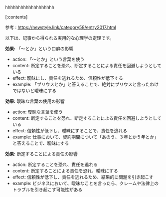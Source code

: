 

hhhhhhhhhhhhhhhhhhh
    
[:contents]

参考 : https://newstyle.link/category58/entry2017.html

以下は、記事から得られる実用的な心理学の定理です。

**効果:** 「～とか」という口癖の影響
- action: 「～とか」という言葉を使う
- content: 断定することを恐れ、断定することによる責任を回避しようとしている
- effect: 曖昧にし、責任を逃れるため、信頼性が低下する
- example: 「プリウスとか」と答えることで、絶対にプリウスと言ったわけではないと曖昧にする

**効果:** 曖昧な言葉の使用の影響
- action: 曖昧な言葉を使う
- content: 断定することを恐れ、断定することによる責任を回避しようとしている
- effect: 信頼性が低下し、曖昧にすることで、責任を逃れる
- example: 仕事において、契約期間について「あのう、３年とか５年とか」と答えることで、曖昧にする

**効果:** 断定することによる責任の影響
- action: 断定することを恐れ、責任を逃れる
- content: 断定することによる責任を恐れ、曖昧にする
- effect: 信頼性が低下し、責任を逃れるため、結果的に問題を引き起こす
- example: ビジネスにおいて、曖昧なことを言ったら、クレームや法律上のトラブルを引き起こす可能性がある

    